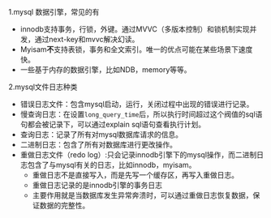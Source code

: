 1.mysql 数据引擎，常见的有
- innodb支持事务，行锁，外键。通过MVVC（多版本控制）和锁机制实现并发，通过next-key和mvvc解决幻读。
- Myisam**不**支持表锁，事务和全文索引。唯一的优点可能在某些场景下速度快。
- 一些基于内存的数据引擎，比如NDB，memory等等。  

2.mysql文件日志种类  
- 错误日志文件：包含mysql启动，运行，关闭过程中出现的错误进行记录。
- 慢查询日志：在设置`long_query_time`后，所以执行时间超过这个阀值的sql语句都会被记录下，可以通过explain sql语句查看执行计划。
- 查询日志：记录了所有对mysql数据库请求的信息。
- 二进制日志：包含了所有对数据库进行更改操作。
- 重做日志文件（redo log）:只会记录innodb引擎下的mysql操作，而二进制日志包含了与mysql有关的日志，比如innodb，myisam。
    + 重做日志不是直接写入，而是先写一个缓存区，再写入重做日志。
    + 重做日志记录的是innodb引擎的事务日志
    + 主要作用就是当数据库发生异常奔溃时，可以通过重做日志恢复数据，保证数据的完整性。
